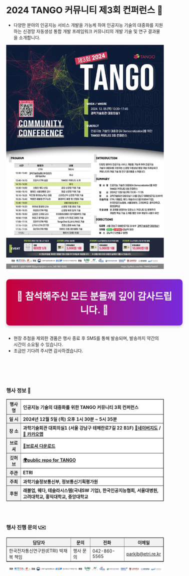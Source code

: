 # 2024 TANGO 커뮤니티 제3회 컨퍼런스 🎄
- 다양한 분야의 인공지능 서비스 개발을 가능케 하여 인공지능 기술의 대중화를 지원하는 신경망 자동생성 통합 개발 프레임워크 커뮤니티의 개발 기술 및 연구 결과물을 소개합니다.

<img src="img/2024_1120_1351_poster.jpg">

 <!-- 참가 접수하기 버튼 -->
<div style="text-align: center; margin: 30px 0;">
    <a href="https://tangoai.or.kr/?menu=History.md#2024TANGO" 
       target="_blank" 
       style="display: inline-block;
              width: 100%;
              padding: 30px 30px;
              font-size: 30px;
              font-weight: bold;
              color: #fff;
              background: linear-gradient(90deg, #C70039, #772add);
              text-decoration: none;
              border-radius: 10px;
              box-shadow: 0 4px 8px rgba(0, 0, 0, 0.2);
              transition: background 0.3s ease, transform 0.2s ease;">
        💎 참석해주신 모든 분들께 깊이 감사드립니다. 💎
    </a>
</div>

* 현장 추첨을 제외한 경품은 행사 종료 후 SMS를 통해 발송되며, 발송까지 약간의 시간이 소요될 수 있습니다. 
* 조금만 기다려 주시면 감사하겠습니다.



<style>
    a:hover {
        transform: translateY(-5px);
    }
</style>


<br>
<br>
<br>
<br>

### 행사 정보 🚀

<table border="1" cellpadding="10" cellspacing="0" style="width: 100%; border-collapse: collapse;">
  <thead>
    <tr style="background-color: #f2f2f2; text-align: center;">
      <th style="font-weight: bold;">행사명</th>
      <th style="text-align: left; background-color: #fff;">인공지능 기술의 대중화를 위한 TANGO 커뮤니티 3회 컨퍼런스</th>
    </tr>
    <tr style="background-color: #f2f2f2; text-align: center;">
      <th style="font-weight: bold;">일 시</th>
      <th style="text-align: left; background-color: #fff;">2024년 12월 5일 (목) 오후 1시 30분 ~ 5시 35분</th>
    </tr>
    <tr style="background-color: #f2f2f2; text-align: center;">
      <th style="font-weight: bold;">장 소</th>
      <th style="text-align: left; background-color: #fff;">과학기술회관 대회의실1 (서울 강남구 테헤란로7길 22 B1F) <a href="https://naver.me/5Q4ucnAe" target="_blank"> 📗네이버지도</a> / <a href="https://place.map.kakao.com/1549212044" target="_blank">📒 카카오맵</a></th>
    </tr>
        <tr style="background-color: #f2f2f2; text-align: center;">
      <th style="font-weight: bold;">브로셔</th>
      <th style="text-align: left; background-color: #fff;"><a id="pdf" href="https://raw.githubusercontent.com/aitango/aitango/refs/heads/main/2024_TANGO_brochure.pdf" >💾브로셔 다운로드</a></th>
    </tr>
        </tr>
        <tr style="background-color: #f2f2f2; text-align: center;">
      <th style="font-weight: bold;">깃허브</th>
      <th style="text-align: left; background-color: #fff;"><a href="https://github.com/ML-TANGO/TANGO" target="_blank">🌍public repo for TANGO</a></th>
    </tr>
    <tr style="background-color: #f2f2f2; text-align: center;">
      <th style="font-weight: bold;">주관</th>
      <th style="text-align: left; background-color: #fff;">ETRI</th>
    </tr>
    <tr style="background-color: #f2f2f2; text-align: center;">
      <th style="font-weight: bold;">주최</th>
      <th style="text-align: left; background-color: #fff;">과학기술정보통신부, 정보통신기획평가원</th>
    </tr>
        <tr style="background-color: #f2f2f2; text-align: center;">
      <th style="font-weight: bold;">후원</th>
      <th style="text-align: left; background-color: #fff;">래블업, 웨다, 테슬라시스템(국내SW 기업), 한국인공지능협회, 서울대병원, 고려대학교, 홍익대학교, 중앙대학교</th>
    </tr>
  </thead>
</table>


<br><br>


### 행사 진행 문의 📞✉️
<table border="1" cellpadding="10" cellspacing="0" style="width: 100%; border-collapse: collapse;">
  <thead>
    <tr style="background-color: #f2f2f2; text-align: center;">
      <th style="font-weight: bold;">담당자</th>
      <th style="font-weight: bold;">문의</th>
      <th style="font-weight: bold;">전화</th>
      <th style="font-weight: bold;">이메일</th>
    </tr>
  </thead>
  <tbody>
    <tr>
      <td>한국전자통신연구원(ETRI) 박재복 책임</td>
      <td>행사 문의</td>
      <td>042-860-5565</td>
      <td><a href="mailto:parkjb@etri.re.kr">parkjb@etri.re.kr</a></td>
    </tr>
  </tbody>
</table>


<img src="img/logos.png">
